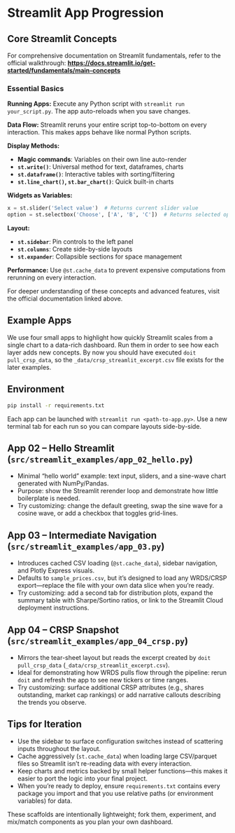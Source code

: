 # Streamlit App Progression

## Core Streamlit Concepts

For comprehensive documentation on Streamlit fundamentals, refer to the official walkthrough:
**https://docs.streamlit.io/get-started/fundamentals/main-concepts**

### Essential Basics

**Running Apps:** Execute any Python script with `streamlit run your_script.py`. The app auto-reloads when you save changes.

**Data Flow:** Streamlit reruns your entire script top-to-bottom on every interaction. This makes apps behave like normal Python scripts.

**Display Methods:**
- **Magic commands**: Variables on their own line auto-render
- **`st.write()`**: Universal method for text, dataframes, charts
- **`st.dataframe()`**: Interactive tables with sorting/filtering
- **`st.line_chart()`, `st.bar_chart()`**: Quick built-in charts

**Widgets as Variables:**
```python
x = st.slider('Select value')  # Returns current slider value
option = st.selectbox('Choose', ['A', 'B', 'C'])  # Returns selected option
```

**Layout:**
- **`st.sidebar`**: Pin controls to the left panel
- **`st.columns`**: Create side-by-side layouts
- **`st.expander`**: Collapsible sections for space management

**Performance:** Use `@st.cache_data` to prevent expensive computations from rerunning on every interaction.

For deeper understanding of these concepts and advanced features, visit the official documentation linked above.

## Example Apps

We use four small apps to highlight how quickly Streamlit scales from a single chart to a data-rich dashboard. Run them in order to see how each layer adds new concepts. By now you should have executed `doit pull_crsp_data`, so the `_data/crsp_streamlit_excerpt.csv` file exists for the later examples.

## Environment
```bash
pip install -r requirements.txt
```
Each app can be launched with `streamlit run <path-to-app.py>`. Use a new terminal tab for each run so you can compare layouts side-by-side.

## App 02 – Hello Streamlit (`src/streamlit_examples/app_02_hello.py`)
- Minimal “hello world” example: text input, sliders, and a sine-wave chart generated with NumPy/Pandas.
- Purpose: show the Streamlit rerender loop and demonstrate how little boilerplate is needed.
- Try customizing: change the default greeting, swap the sine wave for a cosine wave, or add a checkbox that toggles grid-lines.

## App 03 – Intermediate Navigation (`src/streamlit_examples/app_03.py`)
- Introduces cached CSV loading (`@st.cache_data`), sidebar navigation, and Plotly Express visuals.
- Defaults to `sample_prices.csv`, but it’s designed to load any WRDS/CRSP export—replace the file with your own data slice when you’re ready.
- Try customizing: add a second tab for distribution plots, expand the summary table with Sharpe/Sortino ratios, or link to the Streamlit Cloud deployment instructions.

## App 04 – CRSP Snapshot (`src/streamlit_examples/app_04_crsp.py`)
- Mirrors the tear-sheet layout but reads the excerpt created by `doit pull_crsp_data` (`_data/crsp_streamlit_excerpt.csv`).
- Ideal for demonstrating how WRDS pulls flow through the pipeline: rerun `doit` and refresh the app to see new tickers or time ranges.
- Try customizing: surface additional CRSP attributes (e.g., shares outstanding, market cap rankings) or add narrative callouts describing the trends you observe.

## Tips for Iteration
- Use the sidebar to surface configuration switches instead of scattering inputs throughout the layout.
- Cache aggressively (`st.cache_data`) when loading large CSV/parquet files so Streamlit isn’t re-reading data with every interaction.
- Keep charts and metrics backed by small helper functions—this makes it easier to port the logic into your final project.
- When you’re ready to deploy, ensure `requirements.txt` contains every package you import and that you use relative paths (or environment variables) for data.

These scaffolds are intentionally lightweight; fork them, experiment, and mix/match components as you plan your own dashboard.
